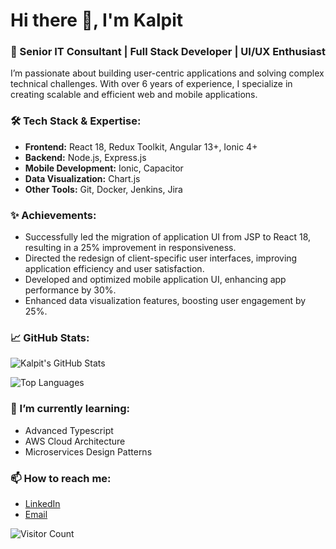 # Hi there 👋, I'm Kalpit

### 🚀 Senior IT Consultant | Full Stack Developer | UI/UX Enthusiast

I’m passionate about building user-centric applications and solving complex technical challenges. With over 6 years of experience, I specialize in creating scalable and efficient web and mobile applications.

### 🛠️ Tech Stack & Expertise:
- **Frontend:** React 18, Redux Toolkit, Angular 13+, Ionic 4+
- **Backend:** Node.js, Express.js
- **Mobile Development:** Ionic, Capacitor
- **Data Visualization:** Chart.js
- **Other Tools:** Git, Docker, Jenkins, Jira

### ✨ Achievements:
- Successfully led the migration of application UI from JSP to React 18, resulting in a 25% improvement in responsiveness.
- Directed the redesign of client-specific user interfaces, improving application efficiency and user satisfaction.
- Developed and optimized mobile application UI, enhancing app performance by 30%.
- Enhanced data visualization features, boosting user engagement by 25%.

### 📈 GitHub Stats:
![Kalpit's GitHub Stats](https://github-readme-stats.vercel.app/api?username=iamkalpit&show_icons=true&theme=radical)

![Top Languages](https://github-readme-stats.vercel.app/api/top-langs/?username=iamkalpit&layout=compact)

### 🌱 I’m currently learning:
- Advanced Typescript
- AWS Cloud Architecture
- Microservices Design Patterns

### 📫 How to reach me:
- [LinkedIn](https://www.linkedin.com/in/iamkalpit/)
- [Email](mailto:your.email@example.com)

![Visitor Count](https://visitor-badge.glitch.me/badge?page_id=iamkalpit.iamkalpit)
